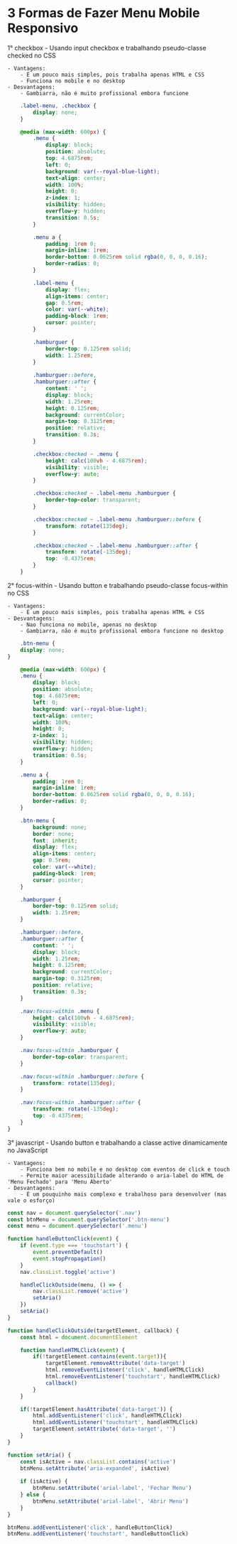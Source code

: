 # 3 Formas de Fazer Menu Mobile Responsivo

1° checkbox
    - Usando input checkbox e trabalhando pseudo-classe checked no CSS
    
    - Vantagens:
        - É um pouco mais simples, pois trabalha apenas HTML e CSS
        - Funciona no mobile e no desktop
    - Desvantagens:
        - Gambiarra, não é muito profissional embora funcione
    
```css
    .label-menu, .checkbox {
        display: none;
    }

    @media (max-width: 600px) {
        .menu {
            display: block;
            position: absolute;
            top: 4.6875rem;
            left: 0;
            background: var(--royal-blue-light);
            text-align: center;
            width: 100%;
            height: 0;
            z-index: 1;
            visibility: hidden;
            overflow-y: hidden;
            transition: 0.5s;
        }

        .menu a {
            padding: 1rem 0;
            margin-inline: 1rem;
            border-bottom: 0.0625rem solid rgba(0, 0, 0, 0.16);
            border-radius: 0;
        }

        .label-menu {
            display: flex;
            align-items: center;
            gap: 0.5rem;
            color: var(--white);
            padding-block: 1rem;
            cursor: pointer;
        }

        .hamburguer {
            border-top: 0.125rem solid;
            width: 1.25rem;
        }
        
        .hamburguer::before,
        .hamburguer::after {
            content: ' ';
            display: block;
            width: 1.25rem;
            height: 0.125rem;
            background: currentColor;
            margin-top: 0.3125rem;
            position: relative;
            transition: 0.3s;
        }

        .checkbox:checked ~ .menu {
            height: calc(100vh - 4.6875rem);
            visibility: visible;
            overflow-y: auto;
        }

        .checkbox:checked ~ .label-menu .hamburguer {
            border-top-color: transparent;
        }

        .checkbox:checked ~ .label-menu .hamburguer::before {
            transform: rotate(135deg);
        }

        .checkbox:checked ~ .label-menu .hamburguer::after {
            transform: rotate(-135deg);
            top: -0.4375rem;
        }
    }
```

2° focus-within
    - Usando button e trabalhando pseudo-classe focus-within no CSS
    
    - Vantagens:
        - É um pouco mais simples, pois trabalha apenas HTML e CSS
    - Desvantagens:
        - Nao funciona no mobile, apenas no desktop
        - Gambiarra, não é muito profissional embora funcione no desktop
    
```css
    .btn-menu {
    display: none;
}

    @media (max-width: 600px) {
    .menu {
        display: block;
        position: absolute;
        top: 4.6875rem;
        left: 0;
        background: var(--royal-blue-light);
        text-align: center;
        width: 100%;
        height: 0;
        z-index: 1;
        visibility: hidden;
        overflow-y: hidden;
        transition: 0.5s;
    }

    .menu a {
        padding: 1rem 0;
        margin-inline: 1rem;
        border-bottom: 0.0625rem solid rgba(0, 0, 0, 0.16);
        border-radius: 0;
    }

    .btn-menu {
        background: none;
        border: none;
        font: inherit;
        display: flex;
        align-items: center;
        gap: 0.5rem;
        color: var(--white);
        padding-block: 1rem;
        cursor: pointer;
    }

    .hamburguer {
        border-top: 0.125rem solid;
        width: 1.25rem;
    }

    .hamburguer::before,
    .hamburguer::after {
        content: ' ';
        display: block;
        width: 1.25rem;
        height: 0.125rem;
        background: currentColor;
        margin-top: 0.3125rem;
        position: relative;
        transition: 0.3s;
    }

    .nav:focus-within .menu {
        height: calc(100vh - 4.6875rem);
        visibility: visible;
        overflow-y: auto;
    }

    .nav:focus-within .hamburguer {
        border-top-color: transparent;
    }

    .nav:focus-within .hamburguer::before {
        transform: rotate(135deg);
    }

    .nav:focus-within .hamburguer::after {
        transform: rotate(-135deg);
        top: -0.4375rem;
    }
}
```

3° javascript
    - Usando button e trabalhando a classe active dinamicamente no JavaScript

    - Vantagens:
        - Funciona bem no mobile e no desktop com eventos de click e touch
        - Permite maior acessibilidade alterando o aria-label do HTML de 'Menu Fechado' para 'Menu Aberto'
    - Desvantagens:
        - É um pouquinho mais complexo e trabalhoso para desenvolver (mas vale o esforço)

```js
const nav = document.querySelector('.nav')
const btnMenu = document.querySelector('.btn-menu')
const menu = document.querySelector('.menu')

function handleButtonClick(event) {
    if (event.type === 'touchstart') {
        event.preventDefault()
        event.stopPropagation()
    }
    nav.classList.toggle('active')

    handleClickOutside(menu, () => {
        nav.classList.remove('active')
        setAria()
    })
    setAria()
}

function handleClickOutside(targetElement, callback) {
    const html = document.documentElement

    function handleHTMLClick(event) {
        if(!targetElement.contains(event.target)){
            targetElement.removeAttribute('data-target')
            html.removeEventListener('click', handleHTMLClick)
            html.removeEventListener('touchstart', handleHTMLClick)
            callback()
        }
    }

    if(!targetElement.hasAttribute('data-target')) {
        html.addEventListener('click', handleHTMLClick)
        html.addEventListener('touchstart', handleHTMLClick)
        targetElement.setAttribute('data-target', '')
    }
}

function setAria() {
    const isActive = nav.classList.contains('active')
    btnMenu.setAttribute('aria-expanded', isActive)
    
    if (isActive) {
        btnMenu.setAttribute('arial-label', 'Fechar Menu')
    } else {
        btnMenu.setAttribute('arial-label', 'Abrir Menu')
    }
}

btnMenu.addEventListener('click', handleButtonClick)
btnMenu.addEventListener('touchstart', handleButtonClick)
```